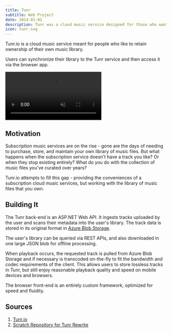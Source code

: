 ```yaml
---
title: Tunr
subtitle: Web Project
date: 2014-01-01
description: Tunr was a cloud music service designed for those who want to keep ownership of their music files.
icon: tunr.svg
---
```

Tunr.io is a cloud music service meant for people who like to retain ownership of
their own music library.

Users can synchronize their library to the Tunr service and then access it via
the browser app.

<video src="/assets/images/2014-09-15-tunr-artist-images.mp4" muted autoplay loop controls></video>

## Motivation
Subscription music services are on the rise - gone are the days of needing to purchase,
store, and maintain your own library of music files. But what happens when the
subscription service doesn't have a track you like? Or when they stop existing
entirely? What do you do with the collection of music files you've curated over
years?

Tunr.io attempts to fill this gap - providing the conveniences of a subscription
cloud music services, but working with the library of music files that you own.

## Building It
The Tunr back-end is an ASP.NET Web API. It ingests tracks uploaded by the user and
scans their metadata into the user's library. The track data is stored in its original
format in [Azure Blob Storage](https://azure.microsoft.com/en-us/services/storage/blobs/).

The user's library can be queried via REST APIs, and also downloaded in one large JSON
blob for offline processing.

When playback occurs, the requested track is pulled from Azure Blob Storage and if
necessary is transcoded on-the-fly to fit the bandwidth and codec requirements
of the client. This allows users to store lossless tracks in Tunr, but still enjoy
reasonable playback quality and speed on mobile devices and browsers.

The browser front-end is an entirely custom framework, optimized for speed and fluidity.

## Sources
1. [Tunr.io](https://github.com/Tunr-io/Tunr)
2. [Scratch Repository for Tunr Rewrite](https://github.com/haydenmc/TunrScratch)
